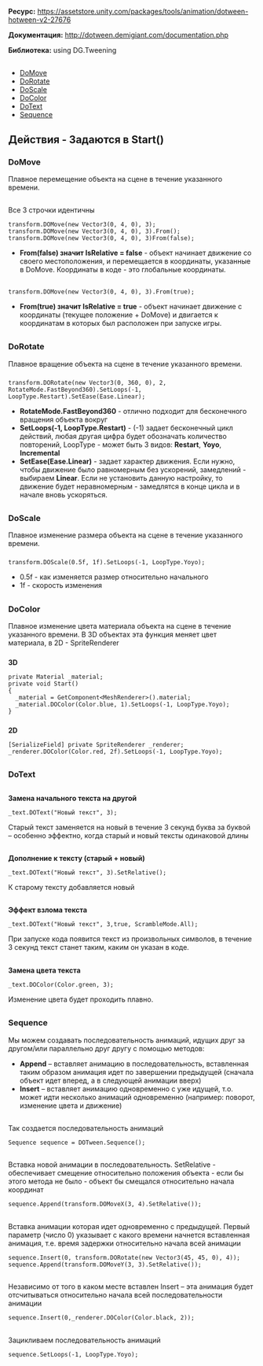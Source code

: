 **Ресурс:** https://assetstore.unity.com/packages/tools/animation/dotween-hotween-v2-27676

**Документация:** http://dotween.demigiant.com/documentation.php

**Библиотека:** using DG.Tweening
##
* [DoMove](#DoMove)
* [DoRotate](#DoRotate)
* [DoScale](#DoScale)
* [DoColor](#DoColor)
* [DoText](#DoText)
* [Sequence](#Sequence)
##

## Действия - Задаются в Start()

### DoMove
Плавное перемещение объекта на сцене в течение указанного времени.
##
Все 3 строчки идентичны

	transform.DOMove(new Vector3(0, 4, 0), 3);
	transform.DOMove(new Vector3(0, 4, 0), 3).From();
	transform.DOMove(new Vector3(0, 4, 0), 3)From(false);
* **From(false) значит IsRelative = false** - объект начинает движение со своего местоположения, и перемещается в координаты, указанные в DoMove. Координаты в коде - это глобальные координаты.
##
	transform.DOMove(new Vector3(0, 4, 0), 3).From(true);
* **From(true) значит IsRelative = true** - объект начинает движение с координаты (текущее положение + DoMove) и двигается к координатам в которых был расположен при запуске игры.
##

### DoRotate
Плавное вращение объекта на сцене в течение указанного времени.
###
	transform.DORotate(new Vector3(0, 360, 0), 2, RotateMode.FastBeyond360).SetLoops(-1, LoopType.Restart).SetEase(Ease.Linear);
* **RotateMode.FastBeyond360** - отлично подходит для бесконечного вращения объекта вокруг
* **SetLoops(-1, LoopType.Restart)** - (-1) задает бесконечный цикл действий, любая другая цифра будет обозначать количество повторений, LoopType - может быть 3 видов: **Restart**, **Yoyo**, **Incremental**
* **SetEase(Ease.Linear)** - задает характер движения. Если нужно, чтобы движение было равномерным без ускорений, замедлений - выбираем **Linear**. Если не установить данную настройку, то движение будет неравномерным - замедлятся в конце цикла и в начале вновь ускоряться.

##
### DoScale
Плавное изменение размера объекта на сцене в течение указанного времени.
###
	transform.DOScale(0.5f, 1f).SetLoops(-1, LoopType.Yoyo);
* 0.5f - как изменяется размер относительно начального
* 1f - скорость изменения

##
### DoColor
Плавное изменение цвета материала объекта на сцене в течение указанного времени. В 3D объектах эта функция меняет цвет материала, в 2D - SpriteRenderer
###
**3D**

	private Material _material;
   	private void Start()
   	{
      _material = GetComponent<MeshRenderer>().material;
      _material.DOColor(Color.blue, 1).SetLoops(-1, LoopType.Yoyo);
   	}
###
**2D**

	[SerializeField] private SpriteRenderer _renderer;
	_renderer.DOColor(Color.red, 2f).SetLoops(-1, LoopType.Yoyo);

##
### DoText
##
**Замена начального текста на другой**

	_text.DOText("Новый текст", 3);

Cтарый текст заменяется на новый в течение 3 секунд буква за буквой – особенно эффектно, когда старый и новый тексты одинаковой длины
##
**Дополнение к тексту (старый + новый)**

	_text.DOText("Новый текст", 3).SetRelative();

К старому тексту добавляется новый
##
**Эффект взлома текста**

	_text.DOText("Новый текст", 3,true, ScrambleMode.All);

При запуске кода появится текст из произвольных символов, в течение 3 секунд текст станет таким, каким он указан в коде.
##
**Замена цвета текста**

	_text.DOColor(Color.green, 3);

Изменение цвета будет проходить плавно.

##
### Sequence

Мы можем создавать последовательность анимаций, идущих друг за другом/или параллельно друг другу с помощью методов:
* **Append** – вставляет анимацию в последовательность, вставленная таким образом анимация идет по завершении предыдущей (сначала объект идет вперед, а в следующей анимации вверх)
* **Insert** – вставляет анимацию одновременно с уже идущей, т.о. может идти несколько анимаций одновременно (например: поворот, изменение цвета и движение)

##
Так создается последовательность анимаций

	Sequence sequence = DOTween.Sequence();

##
Вставка новой анимации в последовательность. SetRelative - обеспечивает смещение относительно положения объекта - если бы этого метода не было - объект бы смещался относительно начала координат

	sequence.Append(transform.DOMoveX(3, 4).SetRelative());

##
Вставка анимации которая идет одновременно с предыдущей. Первый параметр (число 0) указывает с какого времени начнется вставленная анимация, т.е. время задержки относительно начала всей анимации

	sequence.Insert(0, transform.DORotate(new Vector3(45, 45, 0), 4));
	sequence.Append(transform.DOMoveY(3, 3).SetRelative());

##
Независимо от того в каком месте вставлен Insert – эта анимация будет отсчитываться относительно начала всей последовательности анимации

	sequence.Insert(0,_renderer.DOColor(Color.black, 2));

##
Зацикливаем последовательность анимаций

	sequence.SetLoops(-1, LoopType.Yoyo);

